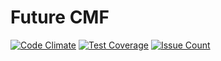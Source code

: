 # Future CMF

[![Code Climate](https://codeclimate.com/github/s1lver/future/badges/gpa.svg)](https://codeclimate.com/github/s1lver/future)
[![Test Coverage](https://codeclimate.com/github/s1lver/future/badges/coverage.svg)](https://codeclimate.com/github/s1lver/future/coverage)
[![Issue Count](https://codeclimate.com/github/s1lver/future/badges/issue_count.svg)](https://codeclimate.com/github/s1lver/future)

